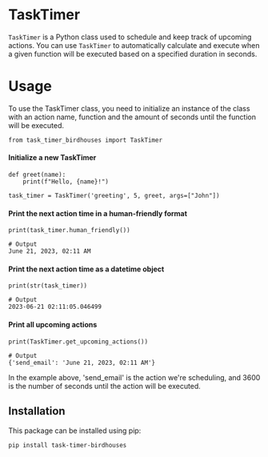 # TaskTimer

`TaskTimer` is a Python class used to schedule and keep track of upcoming actions. You can use `TaskTimer` to automatically calculate and execute when a given function will be executed based on a specified duration in seconds.

# Usage
To use the TaskTimer class, you need to initialize an instance of the class with an action name, function and the amount of seconds until the function will be executed.

    from task_timer_birdhouses import TaskTimer

#### Initialize a new TaskTimer
    def greet(name):
        print(f"Hello, {name}!")

    task_timer = TaskTimer('greeting', 5, greet, args=["John"])

#### Print the next action time in a human-friendly format
    print(task_timer.human_friendly())

    # Output
    June 21, 2023, 02:11 AM

#### Print the next action time as a datetime object
    print(str(task_timer))

    # Output
    2023-06-21 02:11:05.046499

#### Print all upcoming actions
    print(TaskTimer.get_upcoming_actions())

    # Output
    {'send_email': 'June 21, 2023, 02:11 AM'}

In the example above, 'send_email' is the action we're scheduling, and 3600 is the number of seconds until the action will be executed.


## Installation

This package can be installed using pip:

```bash
pip install task-timer-birdhouses
